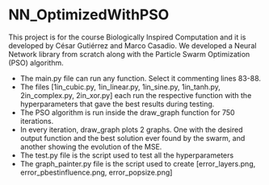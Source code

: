 # NN_OptimizedWithPSO

This project is for the course Biologically Inspired Computation and it is developed by César Gutiérrez and Marco Casadio.
We developed a Neural Network library from scratch along with the Particle Swarm Optimization (PSO) algorithm.

- The main.py file can run any function. Select it commenting lines 83-88.
- The files [1in_cubic.py, 1in_linear.py, 1in_sine.py, 1in_tanh.py, 2in_complex.py, 2in_xor.py] each run the respective function with the hyperparameters that gave the best results during testing.
- The PSO algorithm is run inside the draw_graph function for 750 iterations.
- In every iteration, draw_graph plots 2 graphs. One with the desired output function and the best solution ever found by the swarm, and another showing the evolution of the MSE.
- The test.py file is the script used to test all the hyperparameters
- The graph_painter.py file is the script used to create [error_layers.png, error_pbestinfluence.png, error_popsize.png]
